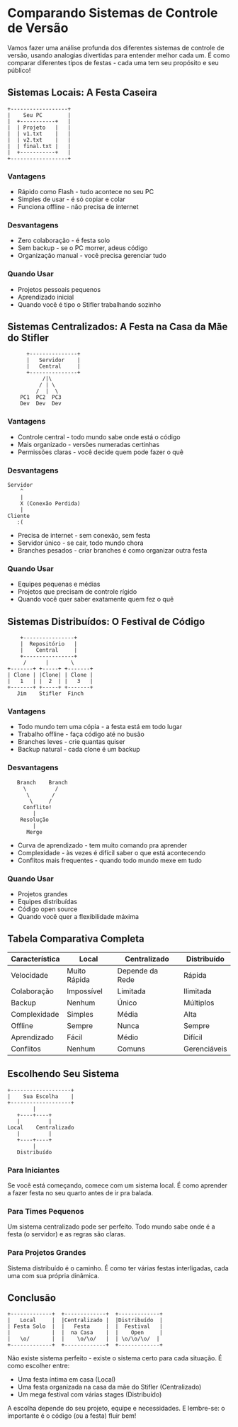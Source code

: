 # Comparando Sistemas de Controle de Versão

Vamos fazer uma análise profunda dos diferentes sistemas de controle de versão, usando analogias divertidas para entender melhor cada um. É como comparar diferentes tipos de festas - cada uma tem seu propósito e seu público!

## Sistemas Locais: A Festa Caseira

```ascii
+------------------+
|    Seu PC        |
|  +-----------+   |
|  | Projeto   |   |
|  | v1.txt    |   |
|  | v2.txt    |   |
|  | final.txt |   |
|  +-----------+   |
+------------------+
```

### Vantagens
- Rápido como Flash - tudo acontece no seu PC
- Simples de usar - é só copiar e colar
- Funciona offline - não precisa de internet

### Desvantagens
- Zero colaboração - é festa solo
- Sem backup - se o PC morrer, adeus código
- Organização manual - você precisa gerenciar tudo

### Quando Usar
- Projetos pessoais pequenos
- Aprendizado inicial
- Quando você é tipo o Stifler trabalhando sozinho

## Sistemas Centralizados: A Festa na Casa da Mãe do Stifler

```ascii
      +---------------+
      |   Servidor    |
      |   Central     |
      +---------------+
           /|\
          / | \
         /  |  \
    PC1  PC2  PC3
    Dev  Dev  Dev
```

### Vantagens
- Controle central - todo mundo sabe onde está o código
- Mais organizado - versões numeradas certinhas
- Permissões claras - você decide quem pode fazer o quê

### Desvantagens
```ascii
Servidor
    ^
    |
    X (Conexão Perdida)
    |
Cliente
   :(
```

- Precisa de internet - sem conexão, sem festa
- Servidor único - se cair, todo mundo chora
- Branches pesados - criar branches é como organizar outra festa

### Quando Usar
- Equipes pequenas e médias
- Projetos que precisam de controle rígido
- Quando você quer saber exatamente quem fez o quê

## Sistemas Distribuídos: O Festival de Código

```ascii
    +----------------+
    |  Repositório   |
    |    Central     |
    +----------------+
     /      |       \
+-------+ +-----+ +-------+
| Clone | |Clone| | Clone |
|   1   | |  2  | |   3   |
+-------+ +-----+ +-------+
   Jim    Stifler  Finch
```

### Vantagens
- Todo mundo tem uma cópia - a festa está em todo lugar
- Trabalho offline - faça código até no busão
- Branches leves - crie quantas quiser
- Backup natural - cada clone é um backup

### Desvantagens
```ascii
   Branch    Branch
     \         /
      \       /
       \     /
     Conflito!
        |
    Resolução
        |
      Merge
```

- Curva de aprendizado - tem muito comando pra aprender
- Complexidade - às vezes é difícil saber o que está acontecendo
- Conflitos mais frequentes - quando todo mundo mexe em tudo

### Quando Usar
- Projetos grandes
- Equipes distribuídas
- Código open source
- Quando você quer a flexibilidade máxima

## Tabela Comparativa Completa

| Característica | Local | Centralizado | Distribuído |
|---------------|-------|--------------|-------------|
| Velocidade | Muito Rápida | Depende da Rede | Rápida |
| Colaboração | Impossível | Limitada | Ilimitada |
| Backup | Nenhum | Único | Múltiplos |
| Complexidade | Simples | Média | Alta |
| Offline | Sempre | Nunca | Sempre |
| Aprendizado | Fácil | Médio | Difícil |
| Conflitos | Nenhum | Comuns | Gerenciáveis |

## Escolhendo Seu Sistema

```ascii
+-------------------+
|    Sua Escolha    |
+-------------------+
        |
   +----+----+
   |         |
Local    Centralizado
   |         |
   +----+----+
        |
   Distribuído
```

### Para Iniciantes
Se você está começando, comece com um sistema local. É como aprender a fazer festa no seu quarto antes de ir pra balada.

### Para Times Pequenos
Um sistema centralizado pode ser perfeito. Todo mundo sabe onde é a festa (o servidor) e as regras são claras.

### Para Projetos Grandes
Sistema distribuído é o caminho. É como ter várias festas interligadas, cada uma com sua própria dinâmica.

## Conclusão

```ascii
+-------------+  +-------------+  +-------------+
|   Local     |  |Centralizado |  |Distribuído  |
| Festa Solo  |  |   Festa     |  |  Festival   |
|             |  |  na Casa    |  |    Open     |
|   \o/       |  |    \o/\o/   |  | \o/\o/\o/  |
+-------------+  +-------------+  +-------------+
```

Não existe sistema perfeito - existe o sistema certo para cada situação. É como escolher entre:
- Uma festa íntima em casa (Local)
- Uma festa organizada na casa da mãe do Stifler (Centralizado)
- Um mega festival com várias stages (Distribuído)

A escolha depende do seu projeto, equipe e necessidades. E lembre-se: o importante é o código (ou a festa) fluir bem!